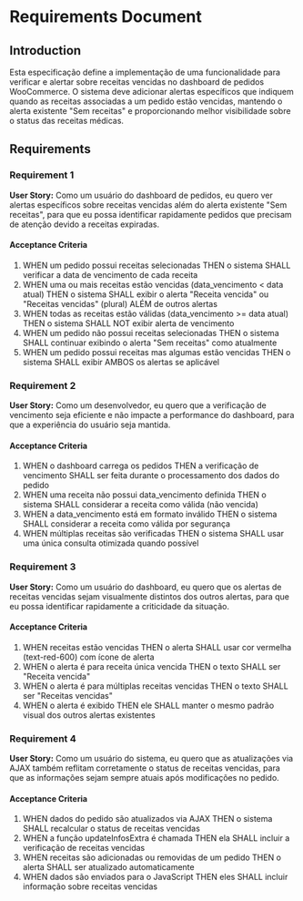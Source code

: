 # Requirements Document

## Introduction

Esta especificação define a implementação de uma funcionalidade para verificar e alertar sobre receitas vencidas no dashboard de pedidos WooCommerce. O sistema deve adicionar alertas específicos que indiquem quando as receitas associadas a um pedido estão vencidas, mantendo o alerta existente "Sem receitas" e proporcionando melhor visibilidade sobre o status das receitas médicas.

## Requirements

### Requirement 1

**User Story:** Como um usuário do dashboard de pedidos, eu quero ver alertas específicos sobre receitas vencidas além do alerta existente "Sem receitas", para que eu possa identificar rapidamente pedidos que precisam de atenção devido a receitas expiradas.

#### Acceptance Criteria

1. WHEN um pedido possui receitas selecionadas THEN o sistema SHALL verificar a data de vencimento de cada receita
2. WHEN uma ou mais receitas estão vencidas (data_vencimento < data atual) THEN o sistema SHALL exibir o alerta "Receita vencida" ou "Receitas vencidas" (plural) ALÉM de outros alertas
3. WHEN todas as receitas estão válidas (data_vencimento >= data atual) THEN o sistema SHALL NOT exibir alerta de vencimento
4. WHEN um pedido não possui receitas selecionadas THEN o sistema SHALL continuar exibindo o alerta "Sem receitas" como atualmente
5. WHEN um pedido possui receitas mas algumas estão vencidas THEN o sistema SHALL exibir AMBOS os alertas se aplicável

### Requirement 2

**User Story:** Como um desenvolvedor, eu quero que a verificação de vencimento seja eficiente e não impacte a performance do dashboard, para que a experiência do usuário seja mantida.

#### Acceptance Criteria

1. WHEN o dashboard carrega os pedidos THEN a verificação de vencimento SHALL ser feita durante o processamento dos dados do pedido
2. WHEN uma receita não possui data_vencimento definida THEN o sistema SHALL considerar a receita como válida (não vencida)
3. WHEN a data_vencimento está em formato inválido THEN o sistema SHALL considerar a receita como válida por segurança
4. WHEN múltiplas receitas são verificadas THEN o sistema SHALL usar uma única consulta otimizada quando possível

### Requirement 3

**User Story:** Como um usuário do dashboard, eu quero que os alertas de receitas vencidas sejam visualmente distintos dos outros alertas, para que eu possa identificar rapidamente a criticidade da situação.

#### Acceptance Criteria

1. WHEN receitas estão vencidas THEN o alerta SHALL usar cor vermelha (text-red-600) com ícone de alerta
2. WHEN o alerta é para receita única vencida THEN o texto SHALL ser "Receita vencida"
3. WHEN o alerta é para múltiplas receitas vencidas THEN o texto SHALL ser "Receitas vencidas"
4. WHEN o alerta é exibido THEN ele SHALL manter o mesmo padrão visual dos outros alertas existentes

### Requirement 4

**User Story:** Como um usuário do sistema, eu quero que as atualizações via AJAX também reflitam corretamente o status de receitas vencidas, para que as informações sejam sempre atuais após modificações no pedido.

#### Acceptance Criteria

1. WHEN dados do pedido são atualizados via AJAX THEN o sistema SHALL recalcular o status de receitas vencidas
2. WHEN a função updateInfosExtra é chamada THEN ela SHALL incluir a verificação de receitas vencidas
3. WHEN receitas são adicionadas ou removidas de um pedido THEN o alerta SHALL ser atualizado automaticamente
4. WHEN dados são enviados para o JavaScript THEN eles SHALL incluir informação sobre receitas vencidas